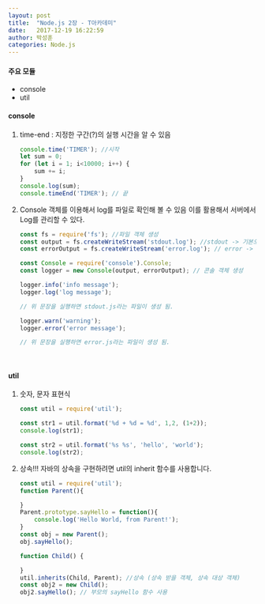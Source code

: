```yaml
---
layout: post
title:  "Node.js 2장 - T아카데미"
date:   2017-12-19 16:22:59
author: 박성훈
categories: Node.js
---
```



#### 주요 모듈

- console
- util



#### console

1. time-end : 지정한 구간(?)의 실행 시간을 알 수 있음

   ```javascript
   console.time('TIMER'); //시작 
   let sum = 0;
   for (let i = 1; i<10000; i++) {
       sum += i;
   }
   console.log(sum);
   console.timeEnd('TIMER'); // 끝
   ```

2. Console 객체를 이용해서 log를 파일로 확인해 볼 수 있음
   이를 활용해서 서버에서 Log를 관리할 수 있다.

   ```javascript
   const fs = require('fs'); //파일 객체 생성
   const output = fs.createWriteStream('stdout.log'); //stdout -> 기본으로 찍는 로그
   const errorOutput = fs.createWriteStream('error.log'); // error -> 에러, 경고 찍는 로그

   const Console = require('console').Console;
   const logger = new Console(output, errorOutput); // 콘솔 객체 생성

   logger.info('info message');
   logger.log('log message');

   // 위 문장을 실행하면 stdout.js라는 파일이 생성 됨.

   logger.warn('warning');
   logger.error('error message');

   // 위 문장을 실행하면 error.js라는 파일이 생성 됨.
   ```

   ​



#### util

1. 숫자, 문자 표현식

   ```javascript
   const util = require('util');

   const str1 = util.format('%d + %d = %d', 1,2, (1+2));
   console.log(str1);

   const str2 = util.format('%s %s', 'hello', 'world');
   console.log(str2);

   ```

2. 상속!!! 자바의 상속을 구현하려면 util의 inherit 함수를 사용합니다.

   ```javascript
   const util = require('util');
   function Parent(){

   }
   Parent.prototype.sayHello = function(){
       console.log('Hello World, from Parent!');
   }
   const obj = new Parent();
   obj.sayHello();

   function Child() {

   }
   util.inherits(Child, Parent); //상속 (상속 받을 객체, 상속 대상 객체)
   const obj2 = new Child();
   obj2.sayHello(); // 부모의 sayHello 함수 사용
   ```

   ​
